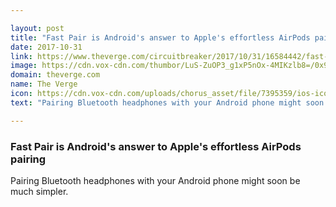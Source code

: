 ```yaml
---

layout: post
title: "Fast Pair is Android's answer to Apple's effortless AirPods pairing"
date: 2017-10-31
link: https://www.theverge.com/circuitbreaker/2017/10/31/16584442/fast-pair-android-easy-simple-bluetooth-pairing
image: https://cdn.vox-cdn.com/thumbor/LuS-ZuOP3_g1xP5nOx-4MIKzlb8=/0x9:637x343/fit-in/1200x630/cdn.vox-cdn.com/uploads/chorus_asset/file/9579385/Screen_Shot_2017_10_31_at_4.38.15_PM.png
domain: theverge.com
name: The Verge
icon: https://cdn.vox-cdn.com/uploads/chorus_asset/file/7395359/ios-icon.0.png
text: "Pairing Bluetooth headphones with your Android phone might soon be much simpler."

---
```


### Fast Pair is Android's answer to Apple's effortless AirPods pairing

Pairing Bluetooth headphones with your Android phone might soon be much simpler.